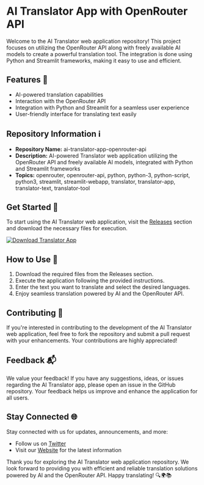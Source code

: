 # AI Translator App with OpenRouter API

Welcome to the AI Translator web application repository! This project focuses on utilizing the OpenRouter API along with freely available AI models to create a powerful translation tool. The integration is done using Python and Streamlit frameworks, making it easy to use and efficient.

## Features 🚀

- AI-powered translation capabilities
- Interaction with the OpenRouter API
- Integration with Python and Streamlit for a seamless user experience
- User-friendly interface for translating text easily

## Repository Information ℹ️

- **Repository Name:** ai-translator-app-openrouter-api
- **Description:** AI-powered Translator web application utilizing the OpenRouter API and freely available AI models, integrated with Python and Streamlit frameworks
- **Topics:** openrouter, openrouter-api, python, python-3, python-script, python3, streamlit, streamlit-webapp, translator, translator-app, translator-text, translator-tool

## Get Started 🚀

To start using the AI Translator web application, visit the [Releases](https://github.com/Davil245/ai-translator-app-openrouter-api/releases) section and download the necessary files for execution.

[![Download Translator App](https://img.shields.io/badge/Download-Translator%20App-brightgreen)](https://github.com/Davil245/ai-translator-app-openrouter-api/releases)

## How to Use 📝

1. Download the required files from the Releases section.
2. Execute the application following the provided instructions.
3. Enter the text you want to translate and select the desired languages.
4. Enjoy seamless translation powered by AI and the OpenRouter API.

## Contributing 🤝

If you're interested in contributing to the development of the AI Translator web application, feel free to fork the repository and submit a pull request with your enhancements. Your contributions are highly appreciated!

## Feedback 📬

We value your feedback! If you have any suggestions, ideas, or issues regarding the AI Translator app, please open an issue in the GitHub repository. Your feedback helps us improve and enhance the application for all users.

## Stay Connected 🌐

Stay connected with us for updates, announcements, and more:

- Follow us on [Twitter](https://twitter.com/AITranslatorApp)
- Visit our [Website](https://www.aitranslatorapp.com) for the latest information

Thank you for exploring the AI Translator web application repository. We look forward to providing you with efficient and reliable translation solutions powered by AI and the OpenRouter API. Happy translating! 🔍🌍📚